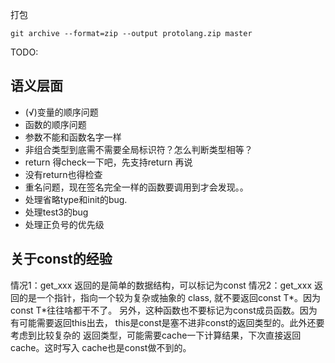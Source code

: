 打包

```
git archive --format=zip --output protolang.zip master
```

TODO:

## 语义层面

- (√)变量的顺序问题
- 函数的顺序问题
- 参数不能和函数名字一样
- 非组合类型到底需不需要全局标识符？怎么判断类型相等？
- return 得check一下吧，先支持return 再说
- 没有return也得检查
- 重名问题，现在签名完全一样的函数要调用到才会发现。。
- 处理省略type和init的bug.
- 处理test3的bug
- 处理正负号的优先级


## 关于const的经验
情况1：get_xxx 返回的是简单的数据结构，可以标记为const
情况2：get_xxx 返回的是一个指针，指向一个较为复杂或抽象的 class,
就不要返回const T*。因为const T*往往啥都干不了。
另外，这种函数也不要标记为const成员函数。因为有可能需要返回this出去，
this是const是塞不进非const的返回类型的。此外还要考虑到比较复杂的
返回类型，可能需要cache一下计算结果，下次直接返回cache。这时写入
cache也是const做不到的。
